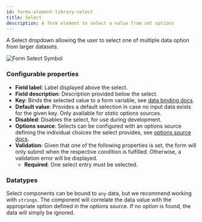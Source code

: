 ```yaml
---
id: forms-element-library-select
title: Select
description: A form element to select a value from set options
---
```


A Select dropdown allowing the user to select one of multiple data option from larger datasets.

![Form Select Symbol](/img/form-icons/form-select.svg)

### Configurable properties

- **Field label**: Label displayed above the select.
- **Field description**: Description provided below the select.
- **Key**: Binds the selected value to a form variable, see [data binding docs](../configuration/forms-config-data-binding.md).
- **Default value**: Provides a default selection in case no input data exists for the given key. Only available for _static_ options sources.
- **Disabled**: Disables the select, for use during development.
- **Options source**: Selects can be configured with an options source defining the individual choices the select provides, see [options source docs](../configuration/forms-config-options.md).
- **Validation**: Given that one of the following properties is set, the form will only submit when the respective condition is fulfilled. Otherwise, a validation error will be displayed.
  - **Required**: One select entry must be selected.

### Datatypes

Select components can be bound to `any` data, but we recommend working with `strings`. The component will correlate the data value with the appropriate option defined in the options source. If no option is found, the data will simply be ignored.
